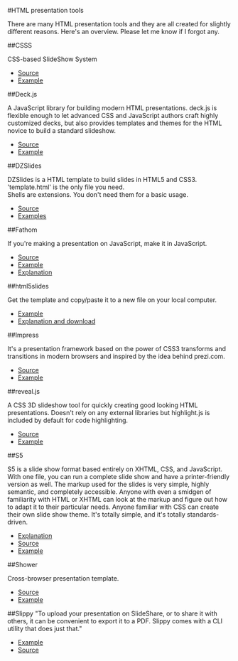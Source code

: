 #HTML presentation tools

There are many HTML presentation tools and they are all created for slightly different reasons. Here's an overview. Please let me know if I forgot any.

##CSSS

CSS-based SlideShow System

* [Source](https://github.com/LeaVerou/CSSS)
* [Example](http://lea.verou.me/csss/sample-slideshow.html#intro)

##Deck.js

A JavaScript library for building modern HTML presentations. deck.js is flexible enough to let advanced CSS and JavaScript authors craft highly customized decks, but also provides templates and themes for the HTML novice to build a standard slideshow.

* [Source](https://github.com/imakewebthings/deck.js)
* [Example](http://imakewebthings.github.com/deck.js/)

##DZSlides

DZSlides is a HTML template to build slides in HTML5 and CSS3.  
'template.html' is the only file you need.  
Shells are extensions. You don't need them for a basic usage.

* [Source](https://github.com/paulrouget/dzslides)
* [Examples](http://paulrouget.com/dzslides/)

##Fathom

If you're making a presentation on JavaScript, make it in JavaScript.

* [Source](https://github.com/markdalgleish/fathom)
* [Example](http://markdalgleish.com/presentations/jquerymobile/)
* [Explanation](http://markdalgleish.com/projects/fathom/)

##html5slides

Get the template and copy/paste it to a new file on your local computer.

* [Example](https://html5slides.googlecode.com/svn/trunk/template/index.html#1)
* [Explanation and download](https://code.google.com/p/html5slides/)

##Impress

It's a presentation framework based on the power of CSS3 transforms and transitions in modern browsers and inspired by the idea behind prezi.com.

* [Source](https://github.com/bartaz/impress.js)
* [Example](http://bartaz.github.com/impress.js/)

##reveal.js

A CSS 3D slideshow tool for quickly creating good looking HTML presentations. Doesn't rely on any external libraries but highlight.js is included by default for code highlighting.

* [Source](https://github.com/hakimel/reveal.js)
* [Example](http://lab.hakim.se/reveal-js/)

##S5

S5 is a slide show format based entirely on XHTML, CSS, and JavaScript. With one file, you can run a complete slide show and have a printer-friendly version as well. The markup used for the slides is very simple, highly semantic, and completely accessible. Anyone with even a smidgen of familiarity with HTML or XHTML can look at the markup and figure out how to adapt it to their particular needs. Anyone familiar with CSS can create their own slide show theme. It's totally simple, and it's totally standards-driven. 

* [Explanation](http://meyerweb.com/eric/tools/s5/)
* [Source](http://meyerweb.com/eric/tools/s5/s5-intro.zip)
* [Example](http://meyerweb.com/eric/tools/s5/s5-intro.html)

##Shower

Сross-browser presentation template.

* [Source](https://github.com/pepelsbey/shower)
* [Example](http://pepelsbey.github.com/shower/en.htm)

##Slippy
"To upload your presentation on SlideShare, or to share it with others, it can be convenient to export it to a PDF. Slippy comes with a CLI utility that does just that."

* [Example](http://slides.seld.be/?file=2010-05-30+Example.html#1)
* [Source](https://github.com/Seldaek/slippy)